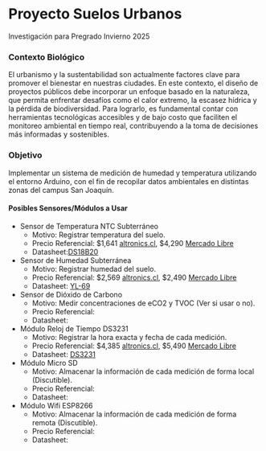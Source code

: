 # Proyecto Suelos Urbanos
Investigación para Pregrado Invierno 2025 

### Contexto Biológico
El urbanismo y la sustentabilidad son actualmente factores clave para promover el bienestar en nuestras ciudades. En este contexto, el diseño de proyectos públicos debe incorporar un enfoque basado en la naturaleza, que permita enfrentar desafíos como el calor extremo, la escasez hídrica y la pérdida de biodiversidad. Para lograrlo, es fundamental contar con herramientas tecnológicas accesibles y de bajo costo que faciliten el monitoreo ambiental en tiempo real, contribuyendo a la toma de decisiones más informadas y sostenibles.

### Objetivo
Implementar un sistema de medición de humedad y temperatura utilizando el entorno Arduino, con el fin de recopilar datos ambientales en distintas zonas del campus San Joaquín.

#### Posibles Sensores/Módulos a Usar
+ Sensor de Temperatura NTC Subterráneo
  - Motivo: Registrar temperatura del suelo.
  - Precio Referencial: $1,641 [altronics.cl](https://altronics.cl/electronics-products/accesorios-arduino/temp-3950-ntc), $4,290 [Mercado Libre](https://www.mercadolibre.cl/kit-de-modulo-de-sensor-de-temperatura-ds18b20-para-arduino/up/MLCU322909051)
  - Datasheet:[DS18B20](https://www.analog.com/media/en/technical-documentation/data-sheets/ds18b20.pdf)
+ Sensor de Humedad Subterránea
  - Motivo: Registrar humedad del suelo.
  - Precio Referencial: $2,569  [altronics.cl](https://altronics.cl/sensor-humedad-suelo-yl-69), $2,490 [Mercado Libre](https://articulo.mercadolibre.cl/MLC-435163707-modulo-sensor-humedad-suelo-yl-38-yl-69-arduino-pic-max--_JM)
  - Datasheet: [YL-69](https://www.electronicoscaldas.com/datasheet/YL-69-HL-69.pdf)
+ Sensor de Dióxido de Carbono
  - Motivo: Medir concentraciones de eCO2 y TVOC (Ver si usar o no). 
  - Precio Referencial:
  - Datasheet:
+ Módulo Reloj de Tiempo DS3231 
  - Motivo: Registrar la hora exacta y fecha de cada medición.
  - Precio Referencial: $4,385 [altronics.cl](https://altronics.cl/modulo-reloj-tiempo-real-rtc-DS3231-AT24C32?search=Reloj%20de%20Tiempo), $5,490 [Mercado Libre](https://articulo.mercadolibre.cl/MLC-435662100-modulo-i2c-rtc-ds3231-con-bateria-y-eeprom-arduino-max--_JM)
  - Datasheet: [DS3231](https://www.analog.com/media/en/technical-documentation/data-sheets/ds3231.pdf)
+ Módulo Micro SD
  - Motivo: Almacenar la información de cada medición de forma local (Discutible).
  - Precio Referencial:
  - Datasheet:
+ Módulo Wifi ESP8266
  - Motivo: Almacenar la información de cada medición de forma remota (Discutible).
  - Precio Referencial:
  - Datasheet:
 
